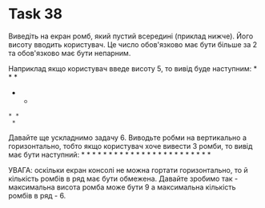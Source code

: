 # Task 38
Виведіть на екран ромб, який пустий всередині (приклад нижче). Його висоту вводить
   користувач. Це число обов'язково має бути більше за 2 та обов'язково має бути непарним.

   Наприклад якщо користувач введе висоту 5, то вивід буде наступним:
     *
    * *
   *   *
    * *
     *
Давайте ще ускладнимо задачу 6. Виводьте робми на вертикально а горизонтально, тобто
   якщо користувач хоче вивести 3 ромби, то вивід має бути наступний:
	 *     *     *
	* *   * *   * *
       *   * *   * *   *
	* *   * *   * *
	 *     *     *

   УВАГА: оскільки екран консолі не можна гортати горизонтально, то й кількість
		  ромбів в ряд має бути обмежена. Давайте зробимо так - максимальна висота
		  ромба може бути 9 а максимальна кількість ромбів в ряд - 6.
